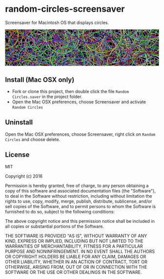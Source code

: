 # random-circles-screensaver
Screensaver for Macintosh OS that displays circles.

![Random Circles Mac OS screensaver example](./assets/random-circles-example.jpg?raw=true "Random Circles Mac OS screensaver example")

## Install (Mac OSX only)

* Fork or clone this project, then double click the file `Random Circles.saver` in the project folder.
* Open the Mac OSX preferences, choose Screensaver and activate `Random Circles`

## Uninstall

Open the Mac OSX preferences, choose Screensaver, right click on `Random Circles` and choose delete.

## License

MIT

Copyright (c) 2016 

Permission is hereby granted, free of charge, to any person obtaining a copy
of this software and associated documentation files (the "Software"), to deal
in the Software without restriction, including without limitation the rights
to use, copy, modify, merge, publish, distribute, sublicense, and/or sell
copies of the Software, and to permit persons to whom the Software is
furnished to do so, subject to the following conditions:

The above copyright notice and this permission notice shall be included in all
copies or substantial portions of the Software.

THE SOFTWARE IS PROVIDED "AS IS", WITHOUT WARRANTY OF ANY KIND, EXPRESS OR
IMPLIED, INCLUDING BUT NOT LIMITED TO THE WARRANTIES OF MERCHANTABILITY,
FITNESS FOR A PARTICULAR PURPOSE AND NONINFRINGEMENT. IN NO EVENT SHALL THE
AUTHORS OR COPYRIGHT HOLDERS BE LIABLE FOR ANY CLAIM, DAMAGES OR OTHER
LIABILITY, WHETHER IN AN ACTION OF CONTRACT, TORT OR OTHERWISE, ARISING FROM,
OUT OF OR IN CONNECTION WITH THE SOFTWARE OR THE USE OR OTHER DEALINGS IN THE
SOFTWARE.
